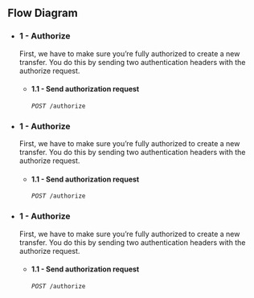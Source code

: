 ## Flow Diagram

<section class="flow-diagram">
  <ul>
    <li class="flow-diagram__section">
      <h3>1 - Authorize</h3>
      <p>First, we have to make sure you’re fully authorized to create a new transfer. You do this by sending two authentication headers with the authorize request.</p>
      <ul>
        <li class="flow-diagram__item">
          <h4>1.1 - Send authorization request</h4>
          <code><em>POST</em> /authorize</code>
        </li>
      </ul>
    </li>
    <li class="flow-diagram__section">
      <h3>1 - Authorize</h3>
      <p>First, we have to make sure you’re fully authorized to create a new transfer. You do this by sending two authentication headers with the authorize request.</p>
      <ul>
        <li class="flow-diagram__item">
          <h4>1.1 - Send authorization request</h4>
          <code><em>POST</em> /authorize</code>
        </li>
      </ul>
    </li>
    <li class="flow-diagram__section">
      <h3>1 - Authorize</h3>
      <p>First, we have to make sure you’re fully authorized to create a new transfer. You do this by sending two authentication headers with the authorize request.</p>
      <ul>
        <li class="flow-diagram__item">
          <h4>1.1 - Send authorization request</h4>
          <code><em>POST</em> /authorize</code>
        </li>
      </ul>
    </li>
  </ul>
</section>
